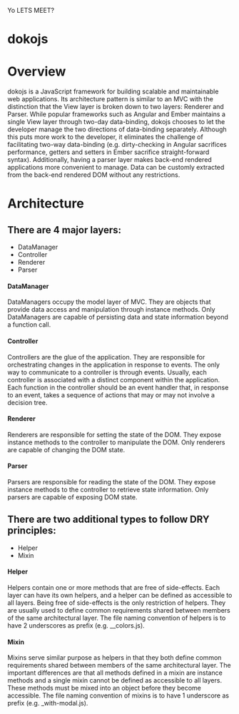 Yo LETS MEET?

dokojs
======

Overview
======

dokojs is a JavaScript framework for building scalable and maintainable web applications. Its architecture pattern is similar to an MVC with the distinction that the View layer is broken down to two layers: Renderer and Parser. While popular frameworks such as Angular and Ember maintains a single View layer through two-day data-binding, dokojs chooses to let the developer manage the two directions of data-binding separately. Although this puts more work to the developer, it eliminates the challenge of facilitating two-way data-binding (e.g. dirty-checking in Angular sacrifices performance, getters and setters in Ember sacrifice straight-forward syntax). Additionally, having a parser layer makes back-end rendered applications more convenient to manage. Data can be customly extracted from the back-end rendered DOM without any restrictions.

Architecture
======

There are 4 major layers:
------
* DataManager
* Controller
* Renderer
* Parser

#### DataManager ####
DataManagers occupy the model layer of MVC. They are objects that provide data access and manipulation through instance methods. Only DataManagers are capable of persisting data and state information beyond a function call.

#### Controller ####
Controllers are the glue of the application. They are responsible for orchestrating changes in the application in response to events. The only way to communicate to a controller is through events. Usually, each controller is associated with a distinct component within the application. Each function in the controller should be an event handler that, in response to an event, takes a sequence of actions that may or may not involve a decision tree.

#### Renderer ####
Renderers are responsible for setting the state of the DOM. They expose instance methods to the controller to manipulate the DOM. Only renderers are capable of changing the DOM state.

#### Parser ####
Parsers are responsible for reading the state of the DOM. They expose instance methods to the controller to retrieve state information. Only parsers are capable of exposing DOM state.

There are two additional types to follow DRY principles:
------
* Helper
* Mixin

#### Helper ####
Helpers contain one or more methods that are free of side-effects. Each layer can have its own helpers, and a helper can be defined as accessible to all layers. Being free of side-effects is the only restriction of helpers. They are usually used to define common requirements shared between members of the same architectural layer. The file naming convention of helpers is to have 2 underscores as prefix (e.g. __colors.js).

#### Mixin ####
Mixins serve similar purpose as helpers in that they both define common requirements shared between members of the same architectural layer. The important differences are that all methods defined in a mixin are instance methods and a single mixin cannot be defined as accessible to all layers. These methods must be mixed into an object before they become accessible. The file naming convention of mixins is to have 1 underscore as prefix (e.g. _with-modal.js).
